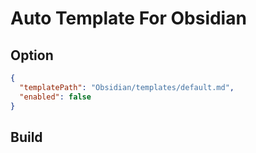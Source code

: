 # Auto Template For Obsidian

## Option

```json
{
  "templatePath": "Obsidian/templates/default.md",
  "enabled": false
}
```

## Build
